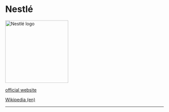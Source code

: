 # Nestlé

<img src="https://upload.wikimedia.org/wikipedia/en/d/d8/Nestl%C3%A9.svg" height="200" alt="Nestlé logo">   

[official website](http://www.nestle.com/)

[Wikipedia (en)](https://en.wikipedia.org/wiki/Nestl%C3%A9)

---
